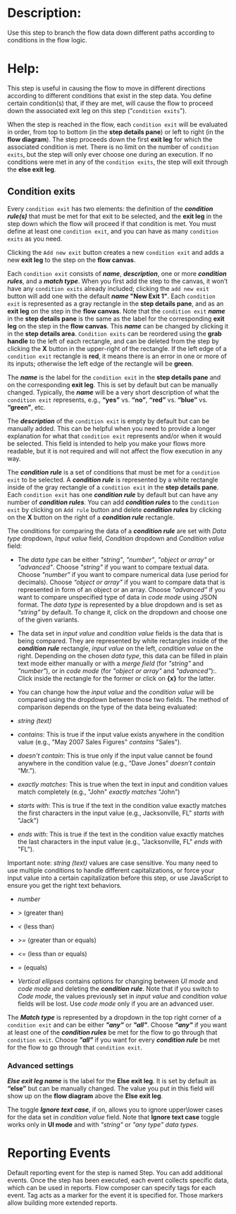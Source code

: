 # Description:
Use this step to branch the flow data down different paths according to conditions in the flow logic. 

# Help:
This step is useful in causing the flow to move in different directions according to different conditions that exist in the step data. You define certain condition(s) that, if they are met, will cause the flow to proceed down the associated exit leg on this step (“`condition exits`”). 

When the step is reached in the flow, each `condition exit` will be evaluated in order, from top to bottom (in the __step details pane__) or left to right (in the __flow diagram__). The step proceeds down the first __exit leg__ for which the associated condition is met. There is no limit on the number of `condition exits`, but the step will only ever choose one during an execution. If no conditions were met in any of the `condition exits`, the step will exit through the __else exit leg__.

## Condition exits
Every `condition exit` has two elements: the definition of the ___condition rule(s)___ that must be met for that exit to be selected, and the __exit leg__ in the step down which the flow will proceed if that condition is met. You must define at least one `condition exit`, and you can have as many `condition exits` as you need.

Clicking the `Add new exit` button creates a new `condition exit` and adds a new __exit leg__ to the step on the __flow canvas__.

Each `condition exit` consists of ___name___, ___description___, one or more ___condition rules___, and a ___match type___. When you first add the step to the canvas, it won’t have any `condition exits` already included; clicking the `add new exit` button will add one with the default ___name___ __"New Exit 1"__. Each `condition exit` is represented as a gray rectangle in the __step details pane__, and as an __exit leg__ on the step in the __flow canvas__. Note that the `condition exit` ___name___ in the __step details pane__ is the same as the label for the corresponding __exit leg__ on the step in the __flow canvas__. This ___name___ can be changed by clicking it in the __step details area__. `Condition exits` can be reordered using the __grab handle__ to the left of each rectangle, and can be deleted from the step by clicking the __X__ button in the upper-right of the rectangle. If the left edge of a `condition exit` rectangle is __red__, it means there is an error in one or more of its inputs; otherwise the left edge of the rectangle will be __green__.

The ___name___ is the label for the `condition exit` in the __step details pane__ and on the corresponding __exit leg__. This is set by default but can be manually changed. Typically, the ___name___ will be a very short description of what the `condition exit` represents, e.g., __“yes”__ vs. __“no”__, __“red”__ vs. __“blue”__ vs. __“green”__, etc.

The ___description___ of the `condition exit` is empty by default but can be manually added. This can be helpful when you need to provide a longer explanation for what that `condition exit` represents and/or when it would be selected. This field is intended to help you make your flows more readable, but it is not required and will not affect the flow execution in any way.

The ___condition rule___ is a set of conditions that must be met for a `condition exit` to be selected. A ___condition rule___ is represented by a white rectangle inside of the gray rectangle of a `condition exit` in the __step details pane__. Each `condition exit` has one ___condition rule___ by default but can have any number of ___condition rules___. You can add ___condition rules___ to the `condition exit` by clicking on ```Add rule``` button and delete ***condition rules*** by clicking on the __X__ button on the right of a ***condition rule*** rectangle.

The conditions for comparing the data of a ___condition rule___ are set with _Data type_ dropdown, _Input value_ field, _Condition_ dropdown and _Condition value_ field: 

- The _data type_ can be either _"string"_, _"number"_, _"object or array"_ or _"advanced"_. Choose _"string"_ if you want to compare textual data. Choose _"number"_ if you want to compare numerical data (use period for decimals). Choose *“object or array”* if you want to compare data that is represented in  form of an object or an array. Choose *“advanced”* if you want to compare unspecified type of data in *code mode* using JSON format. The _data type_ is represented by a blue dropdown and is set as _"string"_ by default. To change it, click on the dropdown and choose one of the given variants.

  

- The data set in *input value* and *condition value* fields  is the data that is being compared. They are represented by white rectangles inside of the ***condition rule*** rectangle, *input value* on the left, *condition value* on the right. Depending on the chosen *data type*, this data can be filled in plain text mode either manually or with a *merge field* (for *"string"* and *"number"*), or in *code mode* (for *"object or array"* and *"advanced"*):. Click inside the rectangle for the former or click on **{x}** for the latter.

  

- You can change how the _input value_ and the _condition value_ will be compared using the dropdown between those two fields. The method of comparison depends on the type of the data being evaluated:

  

* _string (text)_

  

* _contains_: This is true if the input value exists anywhere in the condition value (e.g., "May 2007 Sales Figures" _contains_ "Sales").

  

* _doesn't contain_: This is true only if the input value cannot be found anywhere in the condition value (e.g., “Dave Jones” _doesn’t contain_ “Mr.”).

  

* _exactly matches_: This is true when the text in input and condition values match completely (e.g., "John" _exactly matches_ "John")

  

* _starts with_: This is true if the text in the condition value exactly matches the first characters in the input value (e.g., Jacksonville, FL" _starts with_ "Jack")

  

* _ends with_: This is true if the text in the condition value exactly matches the last characters in the input value (e.g., "Jacksonville, FL" _ends with_ "FL").

  

Important note: _string (text)_ values are case sensitive. You many need to use multiple conditions to handle different capitalizations, or force your input value into a certain capitalization before this step, or use JavaScript to ensure you get the right text behaviors.

  

- _number_

  

- _>_ (greater than)

  

- _<_ (less than)

  

- _>=_ (greater than or equals)

  

- _<=_ (less than or equals)

  

- _=_ (equals)

  

  

- _Vertical ellipses_ contains options for changing between _UI mode_ and _code mode_ and deleting the ___condition rule___. Note that if you switch to _Code mode_, the values previously set in _input value_ and _condition value_ fields will be lost. Use _code mode_ only if you are an advanced user.

  

  

The ___Match type___ is represented by a dropdown in the top right corner of a `condition exit` and can be either ___"any"___ or __*"all"*__. Choose __*"any"*__ if you want at least one of the ___condition rules___ be met for the flow to go through that `condition exit`. Choose ___"all"___ if you want for every ___condition rule___ be met for the flow to go through that `condition exit`.

  

  

### Advanced settings

  

___Else exit leg name___ is the label for the __Else exit leg__. It is set by default as __“else”__ but can be manually changed. The value you put in this field will show up on the __flow diagram__ above the __Else exit leg__.

  

  

The toggle ___Ignore text case___, if on, allows you to ignore upper\lower cases for the data set in _condition value_ field. Note that __Ignore text case__ toggle works only in __UI mode__ and with _"string"_ or _"any type"_ _data types_.

  

  

# Reporting Events
Default reporting event for the step is named Step. You can add additional events. Once the step has been executed, each event collects specific data, which can be used in reports. Flow composer can specify tags for each event. Tag acts as a marker for the event it is specified for. Those markers allow building more extended reports.
<!--stackedit_data:
eyJoaXN0b3J5IjpbMTczNDcwNTg1NSwxMDIwNTU4ODIyXX0=
-->